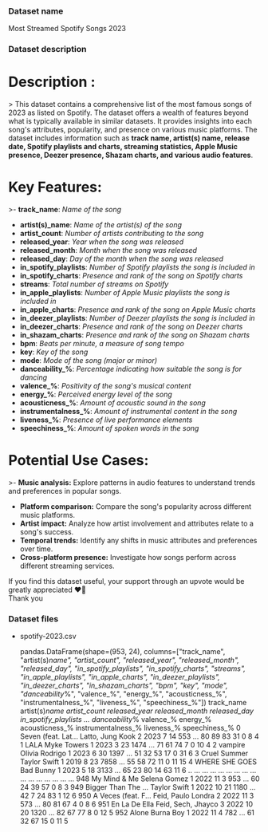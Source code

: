 ### Dataset name ###

Most Streamed Spotify Songs 2023

### Dataset description ###

# Description :

&gt; This dataset contains a comprehensive list of the most famous songs of 2023 as listed on Spotify. The dataset offers a wealth of features beyond what is typically available in similar datasets. It provides insights into each song's attributes, popularity, and presence on various music platforms. The dataset includes information such as **track name, artist(s) name, release date, Spotify playlists and charts, streaming statistics, Apple Music presence, Deezer presence, Shazam charts, and various audio features**.


# Key Features:


&gt;- **track_name**: *Name of the song*
- **artist(s)_name**: *Name of the artist(s) of the song*
- **artist_count**: *Number of artists contributing to the song*
- **released_year**: *Year when the song was released*
- **released_month**: *Month when the song was released*
- **released_day**: *Day of the month when the song was released*
- **in_spotify_playlists**: *Number of Spotify playlists the song is included in*
- **in_spotify_charts**: *Presence and rank of the song on Spotify charts*
- **streams**: *Total number of streams on Spotify*
- **in_apple_playlists**: *Number of Apple Music playlists the song is included in*
- **in_apple_charts**: *Presence and rank of the song on Apple Music charts*
- **in_deezer_playlists**: *Number of Deezer playlists the song is included in*
- **in_deezer_charts**: *Presence and rank of the song on Deezer charts*
- **in_shazam_charts**: *Presence and rank of the song on Shazam charts*
- **bpm**: *Beats per minute, a measure of song tempo*
- **key**: *Key of the song*
- **mode**: *Mode of the song (major or minor)*
- **danceability_%**: *Percentage indicating how suitable the song is for dancing*
- **valence_%**: *Positivity of the song's musical content*
- **energy_%**: *Perceived energy level of the song*
- **acousticness_%**: *Amount of acoustic sound in the song*
- **instrumentalness_%**: *Amount of instrumental content in the song*
- **liveness_%**: *Presence of live performance elements*
- **speechiness_%**: *Amount of spoken words in the song*

# Potential Use Cases:

&gt;- **Music analysis:** Explore patterns in audio features to understand trends and preferences in popular songs.
- **Platform comparison:** Compare the song's popularity across different music platforms.
- **Artist impact:** Analyze how artist involvement and attributes relate to a song's success.
- **Temporal trends:** Identify any shifts in music attributes and preferences over time.
- **Cross-platform presence:** Investigate how songs perform across different streaming services.

If you find this dataset useful, your support through an upvote would be greatly appreciated ❤️🙂 <br>
Thank you

### Dataset files ###

- spotify-2023.csv

    pandas.DataFrame(shape=(953, 24), columns=["track_name", "artist(s)_name", "artist_count", "released_year", "released_month", "released_day", "in_spotify_playlists", "in_spotify_charts", "streams", "in_apple_playlists", "in_apple_charts", "in_deezer_playlists", "in_deezer_charts", "in_shazam_charts", "bpm", "key", "mode", "danceability_%", "valence_%", "energy_%", "acousticness_%", "instrumentalness_%", "liveness_%", "speechiness_%"])
                      track_name      artist(s)_name  artist_count  released_year  released_month  released_day  in_spotify_playlists  ...  danceability_% valence_%  energy_%  acousticness_% instrumentalness_%  liveness_% speechiness_%
        0    Seven (feat. Lat...    Latto, Jung Kook             2           2023               7            14                  553   ...              80        89        83              31                  0           8             4
        1                   LALA         Myke Towers             1           2023               3            23                 1474   ...              71        61        74               7                  0          10             4
        2                vampire      Olivia Rodrigo             1           2023               6            30                 1397   ...              51        32        53              17                  0          31             6
        3           Cruel Summer        Taylor Swift             1           2019               8            23                 7858   ...              55        58        72              11                  0          11            15
        4         WHERE SHE GOES           Bad Bunny             1           2023               5            18                 3133   ...              65        23        80              14                 63          11             6
        ..                   ...                 ...           ...            ...             ...           ...                  ...   ...             ...       ...       ...             ...                ...         ...           ...
        948         My Mind & Me        Selena Gomez             1           2022              11             3                  953   ...              60        24        39              57                  0           8             3
        949  Bigger Than The ...        Taylor Swift             1           2022              10            21                 1180   ...              42         7        24              83                  1          12             6
        950  A Veces (feat. F...  Feid, Paulo Londra             2           2022              11             3                  573   ...              80        81        67               4                  0           8             6
        951        En La De Ella  Feid, Sech, Jhayco             3           2022              10            20                 1320   ...              82        67        77               8                  0          12             5
        952                Alone           Burna Boy             1           2022              11             4                  782   ...              61        32        67              15                  0          11             5

